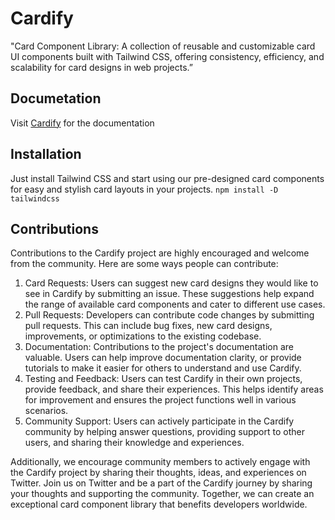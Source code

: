 # Cardify

"Card Component Library: A collection of reusable and customizable card UI components built with Tailwind CSS, offering consistency, efficiency, and scalability for card designs in web projects.”

## Documetation

Visit [Cardify](https://cardify-dev.netlify.app/docs/introduction)  for the documentation

## Installation

Just install Tailwind CSS and start using our pre-designed card components for easy and stylish card layouts in your projects.
`npm install -D tailwindcss`

## Contributions

Contributions to the Cardify project are highly encouraged and welcome from the community. Here are some ways people can contribute:

1. Card Requests: Users can suggest new card designs they would like to see in Cardify by submitting an issue. These suggestions help expand the range of available card components and cater to different use cases.
2. Pull Requests: Developers can contribute code changes by submitting pull requests. This can include bug fixes, new card designs, improvements, or optimizations to the existing codebase.
3. Documentation: Contributions to the project's documentation are valuable. Users can help improve documentation clarity, or provide tutorials to make it easier for others to understand and use Cardify.
4. Testing and Feedback: Users can test Cardify in their own projects, provide feedback, and share their experiences. This helps identify areas for improvement and ensures the project functions well in various scenarios.
5. Community Support: Users can actively participate in the Cardify community by helping answer questions, providing support to other users, and sharing their knowledge and experiences.

Additionally, we encourage community members to actively engage with the Cardify project by sharing their thoughts, ideas, and experiences on Twitter. Join us on Twitter and be a part of the Cardify journey by sharing your thoughts and supporting the community. Together, we can create an exceptional card component library that benefits developers worldwide.